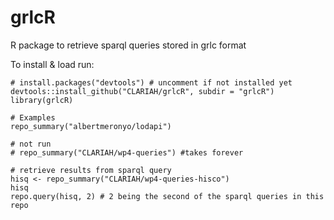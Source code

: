 # grlcR
R package to retrieve sparql queries stored in grlc format

To install & load run:

```
# install.packages("devtools") # uncomment if not installed yet
devtools::install_github("CLARIAH/grlcR", subdir = "grlcR")
library(grlcR)
```

```
# Examples
repo_summary("albertmeronyo/lodapi")

# not run
# repo_summary("CLARIAH/wp4-queries") #takes forever

# retrieve results from sparql query
hisq <- repo_summary("CLARIAH/wp4-queries-hisco")
hisq
repo.query(hisq, 2) # 2 being the second of the sparql queries in this repo
```

